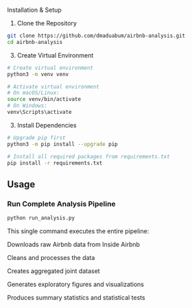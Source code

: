 Installation & Setup
1. Clone the Repository

```bash
git clone https://github.com/dmaduabum/airbnb-analysis.git
cd airbnb-analysis
```
3. Create Virtual Environment

```bash
# Create virtual environment
python3 -m venv venv

# Activate virtual environment
# On macOS/Linux:
source venv/bin/activate
# On Windows:
venv\Scripts\activate
```
3. Install Dependencies

```bash
# Upgrade pip first
python3 -m pip install --upgrade pip

# Install all required packages from requirements.txt
pip install -r requirements.txt
```
## Usage
### Run Complete Analysis Pipeline
```bash
python run_analysis.py
```
This single command executes the entire pipeline:

Downloads raw Airbnb data from Inside Airbnb

Cleans and processes the data

Creates aggregated joint dataset

Generates exploratory figures and visualizations

Produces summary statistics and statistical tests

